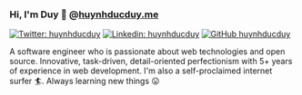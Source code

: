 ### Hi, I'm Duy 👋 @[huynhducduy.me](https://huynhducduy.me)

[![Twitter: huynhducduy](https://img.shields.io/twitter/follow/huynhducduy?style=social)](https://twitter.com/huynhducduy)
[![Linkedin: huynhducduy](https://img.shields.io/badge/-huynhducduy-blue?style=flat-square&logo=Linkedin&logoColor=white&link=https://www.linkedin.com/in/huynhducduy/)](https://www.linkedin.com/in/huynhducduy/)
[![GitHub huynhducduy](https://img.shields.io/github/followers/huynhducduy?label=follow&style=social)](https://github.com/huynhducduy)

A software engineer who is passionate about web technologies and open source. Innovative, task-driven, detail-oriented perfectionism with 5+ years of experience in web development. I'm also a self-proclaimed internet surfer 🏄‍. Always learning new things 😛
